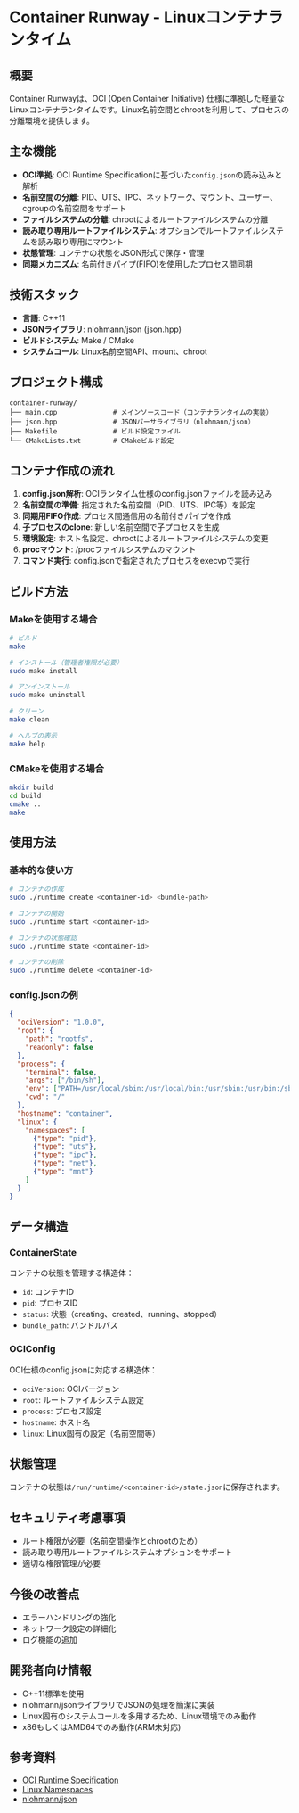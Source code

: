 # Container Runway - Linuxコンテナランタイム

## 概要
Container Runwayは、OCI (Open Container Initiative) 仕様に準拠した軽量なLinuxコンテナランタイムです。Linux名前空間とchrootを利用して、プロセスの分離環境を提供します。

## 主な機能
- **OCI準拠**: OCI Runtime Specificationに基づいた`config.json`の読み込みと解析
- **名前空間の分離**: PID、UTS、IPC、ネットワーク、マウント、ユーザー、cgroupの名前空間をサポート
- **ファイルシステムの分離**: chrootによるルートファイルシステムの分離
- **読み取り専用ルートファイルシステム**: オプションでルートファイルシステムを読み取り専用にマウント
- **状態管理**: コンテナの状態をJSON形式で保存・管理
- **同期メカニズム**: 名前付きパイプ(FIFO)を使用したプロセス間同期

## 技術スタック
- **言語**: C++11
- **JSONライブラリ**: nlohmann/json (json.hpp)
- **ビルドシステム**: Make / CMake
- **システムコール**: Linux名前空間API、mount、chroot

## プロジェクト構成
```
container-runway/
├── main.cpp              # メインソースコード（コンテナランタイムの実装）
├── json.hpp              # JSONパーサライブラリ（nlohmann/json）
├── Makefile              # ビルド設定ファイル
└── CMakeLists.txt        # CMakeビルド設定
```

## コンテナ作成の流れ
1. **config.json解析**: OCIランタイム仕様のconfig.jsonファイルを読み込み
2. **名前空間の準備**: 指定された名前空間（PID、UTS、IPC等）を設定
3. **同期用FIFO作成**: プロセス間通信用の名前付きパイプを作成
4. **子プロセスのclone**: 新しい名前空間で子プロセスを生成
5. **環境設定**: ホスト名設定、chrootによるルートファイルシステムの変更
6. **procマウント**: /procファイルシステムのマウント
7. **コマンド実行**: config.jsonで指定されたプロセスをexecvpで実行

## ビルド方法

### Makeを使用する場合
```bash
# ビルド
make

# インストール（管理者権限が必要）
sudo make install

# アンインストール
sudo make uninstall

# クリーン
make clean

# ヘルプの表示
make help
```

### CMakeを使用する場合
```bash
mkdir build
cd build
cmake ..
make
```

## 使用方法

### 基本的な使い方
```bash
# コンテナの作成
sudo ./runtime create <container-id> <bundle-path>

# コンテナの開始
sudo ./runtime start <container-id>

# コンテナの状態確認
sudo ./runtime state <container-id>

# コンテナの削除
sudo ./runtime delete <container-id>
```

### config.jsonの例
```json
{
  "ociVersion": "1.0.0",
  "root": {
    "path": "rootfs",
    "readonly": false
  },
  "process": {
    "terminal": false,
    "args": ["/bin/sh"],
    "env": ["PATH=/usr/local/sbin:/usr/local/bin:/usr/sbin:/usr/bin:/sbin:/bin"],
    "cwd": "/"
  },
  "hostname": "container",
  "linux": {
    "namespaces": [
      {"type": "pid"},
      {"type": "uts"},
      {"type": "ipc"},
      {"type": "net"},
      {"type": "mnt"}
    ]
  }
}
```

## データ構造

### ContainerState
コンテナの状態を管理する構造体：
- `id`: コンテナID
- `pid`: プロセスID
- `status`: 状態（creating、created、running、stopped）
- `bundle_path`: バンドルパス

### OCIConfig
OCI仕様のconfig.jsonに対応する構造体：
- `ociVersion`: OCIバージョン
- `root`: ルートファイルシステム設定
- `process`: プロセス設定
- `hostname`: ホスト名
- `linux`: Linux固有の設定（名前空間等）

## 状態管理
コンテナの状態は`/run/runtime/<container-id>/state.json`に保存されます。

## セキュリティ考慮事項
- ルート権限が必要（名前空間操作とchrootのため）
- 読み取り専用ルートファイルシステムオプションをサポート
- 適切な権限管理が必要

## 今後の改善点
- エラーハンドリングの強化
- ネットワーク設定の詳細化
- ログ機能の追加

## 開発者向け情報
- C++11標準を使用
- nlohmann/jsonライブラリでJSONの処理を簡潔に実装
- Linux固有のシステムコールを多用するため、Linux環境でのみ動作
- x86もしくはAMD64でのみ動作(ARM未対応)
## 参考資料
- [OCI Runtime Specification](https://github.com/opencontainers/runtime-spec)
- [Linux Namespaces](https://man7.org/linux/man-pages/man7/namespaces.7.html)
- [nlohmann/json](https://github.com/nlohmann/json)
